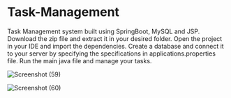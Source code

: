 # Task-Management
Task Management system built using SpringBoot, MySQL and JSP.
Download the zip file and extract it in your desired folder. Open the project in your IDE and import the dependencies. 
Create a database and connect it to your server by specifying the specifications in applications.properties file. Run the main java file and manage your tasks.

![Screenshot (59)](https://github.com/Prerna-11/Task-Management/assets/76648865/be099558-4f73-4d7e-ba60-a96805b0499d)

![Screenshot (60)](https://github.com/Prerna-11/Task-Management/assets/76648865/bcebae68-c2a4-4439-9093-e0ade22c5a2d)


